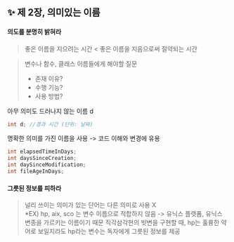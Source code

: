 ✨ 제 2장, 의미있는 이름
----------------------

#### 의도를 분명히 밝혀라 
> 좋은 이름을 지으려는 시간 < 좋은 이름을 지음으로써 절약되는 시간 

> 변수나 함수, 클래스 이름들에게 해야할 질문 <br>
> * 존재 이유? <br>
> * 수행 기능? <br>
> * 사용 방법? <br>

아무 의미도 드러나지 않는 이름 d
~~~java
int d; //경과 시간 (단위: 날짜)
~~~

명확한 의미를 가진 이름을 사용 -> 코드 이해와 변경에 유용 
~~~java
int elapsedTimeInDays;
int daysSinceCreation;
int daySinceModification;
int fileAgeInDays;
~~~

#### 그릇된 정보를 피하라 
> 널리 쓰이는 의미가 있는 단어는 다른 의미로 사용 X <br>
> *EX) hp, aix, sco 는 변수 이름으로 적합하지 않음 -> 유닉스 플랫폼, 유닉스 변종을 가르키는 이름이기 때문 
>   직각삼각현의 빗변을 구현할 때, hp는 훌륭한 약어로 보일지라도 hp라는 변수는 독자에게 그릇된 정보를 제공
> 
